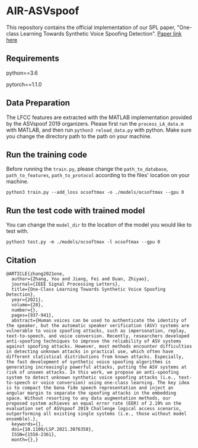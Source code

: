 AIR-ASVspoof
===============
This repository contains the official implementation of our SPL paper, "One-class Learning Towards Synthetic Voice Spoofing Detection".
[Paper link here](https://ieeexplore.ieee.org/document/9417604)
## Requirements
python==3.6

pytorch==1.1.0

## Data Preparation
The LFCC features are extracted with the MATLAB implementation provided by the ASVspoof 2019 organizers. Please first run the `process_LA_data.m` with MATLAB, and then run `python3 reload_data.py` with python.
Make sure you change the directory path to the path on your machine.
## Run the training code
Before running the `train.py`, please change the `path_to_database`, `path_to_features`, `path_to_protocol` according to the files' location on your machine.
```
python3 train.py --add_loss ocsoftmax -o ./models/ocsoftmax --gpu 0
```
## Run the test code with trained model
You can change the `model_dir` to the location of the model you would like to test with.
```
python3 test.py -m ./models/ocsoftmax -l ocsoftmax --gpu 0
```

## Citation
```
@ARTICLE{zhang2021one,
  author={Zhang, You and Jiang, Fei and Duan, Zhiyao},
  journal={IEEE Signal Processing Letters}, 
  title={One-Class Learning Towards Synthetic Voice Spoofing Detection}, 
  year={2021},
  volume={28},
  number={},
  pages={937-941},
  abstract={Human voices can be used to authenticate the identity of the speaker, but the automatic speaker verification (ASV) systems are vulnerable to voice spoofing attacks, such as impersonation, replay, text-to-speech, and voice conversion. Recently, researchers developed anti-spoofing techniques to improve the reliability of ASV systems against spoofing attacks. However, most methods encounter difficulties in detecting unknown attacks in practical use, which often have different statistical distributions from known attacks. Especially, the fast development of synthetic voice spoofing algorithms is generating increasingly powerful attacks, putting the ASV systems at risk of unseen attacks. In this work, we propose an anti-spoofing system to detect unknown synthetic voice spoofing attacks (i.e., text-to-speech or voice conversion) using one-class learning. The key idea is to compact the bona fide speech representation and inject an angular margin to separate the spoofing attacks in the embedding space. Without resorting to any data augmentation methods, our proposed system achieves an equal error rate (EER) of 2.19% on the evaluation set of ASVspoof 2019 Challenge logical access scenario, outperforming all existing single systems (i.e., those without model ensemble).},
  keywords={},
  doi={10.1109/LSP.2021.3076358},
  ISSN={1558-2361},
  month={},}
```


